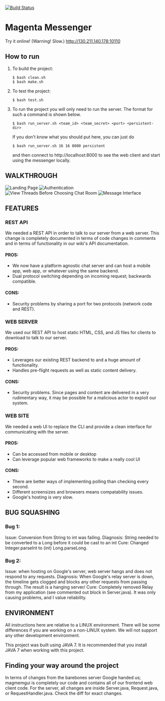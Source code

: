 [![Build Status](https://travis-ci.org/petosa/codeu_project_2017.svg?branch=master)](https://travis-ci.org/petosa/codeu_project_2017)
# Magenta Messenger

Try it online! (Warning! Slow.) http://130.211.140.178:10110

## How to run

  1. To build the project:
       ```
       $ bash clean.sh
       $ bash make.sh
       ```

  2. To test the project:
       ```
       $ bash test.sh
       ```

  3. To run the project you will only need to run the server. The format for such a command is shown below.

       ```
       $ bash run_server.sh <team_id> <team_secret> <port> <persistent-dir>
       ```
      If you don't know what you should put here, you can just do 
       ```
       $ bash run_server.sh 16 16 8000 persistent
       ```
       and then connect to http://localhost:8000 to see the web client and start using the messenger locally.
       
       
## WALKTHROUGH
![Landing Page](https://github.com/petosa/codeu_project_2017/blob/master/screenshots/Landing%20Page.png)
![Authentication](https://github.com/petosa/codeu_project_2017/blob/master/screenshots/Authentication.png)
![View Threads Before Choosing Chat Room](https://github.com/petosa/codeu_project_2017/blob/master/screenshots/View%20Threads.png)
![Message Interface](https://github.com/petosa/codeu_project_2017/blob/master/screenshots/Messaging%20Interface.png)


## FEATURES
### REST API
We needed a REST API in order to talk to our server from a web server. This change is completely documented in terms of code changes in comments and in terms of functionality in our wiki's API documentation.
#### PROS:
+ We now have a platform agnostic chat server and can host a mobile app, web app, or whatever using the same backend.
+ Dual protocol switching depending on incoming request; backwards compatible.
#### CONS:
- Security problems by sharing a port for two protocols (network code and REST).

### WEB SERVER
We used our REST API to host static HTML, CSS, and JS files for clients to download to talk to our server.
#### PROS:
+ Leverages our existing REST backend to and a huge amount of functionality.
+ Handles pre-flight requests as well as static content delivery.
#### CONS:
- Security problems. Since pages and content are delivered in a very rudimentary way, it may be possible for a malicious actor to exploit our system.
### WEB SITE
We needed a web UI to replace the CLI and provide a clean interface for communicating with the server.
#### PROS:
+ Can be accessed from mobile or desktop
+ Can leverage popular web frameworks to make a really cool UI
#### CONS:
- There are better ways of implementing polling than checking every second.
- Different screensizes and browsers means compatability issues.
- Google's hosting is very slow.

## BUG SQUASHING
### Bug 1:
Issue: Conversion from String to int was failing.
Diagnosis: String needed to be converted to a Long before it could be cast to an int
Cure: Changed Integer.parseInt to (int) Long.parseLong.

### Bug 2:
Issue: when hosting on Google's server, web server hangs and does not respond to any requests.
Diagnosis: When Google's relay server is down, the timeline gets clogged and blocks any other requests from passing through. The result is a hanging server/
Cure: Completely removed Relay from my application (see commented out block in Server.java). It was only causing problems, and I value reliability.

## ENVIRONMENT

All instructions here are relative to a LINUX environment. There will be some
differences if you are working on a non-LINUX system. We will not support any
other development environment.

This project was built using JAVA 7. It is recommended that you install
JAVA&nbsp;7 when working with this project.


## Finding your way around the project

In terms of changes from the barebones server Google handed us; magmemgui is completely our code and contains all of our frontend web client code. For the server, all changes are inside Server.java, Request.java, or RequestHandler.java. Check the diff for exact changes.

